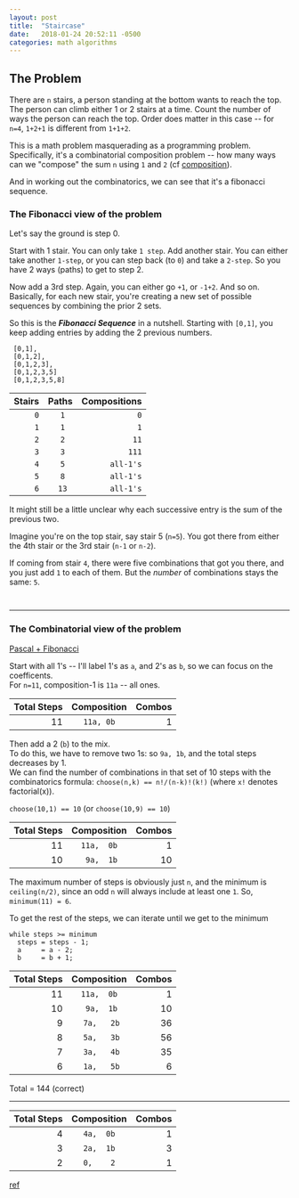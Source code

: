 ```yaml
---
layout: post
title:  "Staircase"
date:   2018-01-24 20:52:11 -0500
categories: math algorithms
---
```

## The Problem

There are `n` stairs, a person standing at the bottom wants to reach the top. The person can climb either 1 or 2 stairs at a time. Count the number of ways the person can reach the top. Order does matter in this case -- for `n=4`, `1+2+1` is different from `1+1+2`.

This is a math problem masquerading as a programming problem. Specifically, it's a combinatorial composition problem -- how many ways can we "compose" the sum `n` using `1` and `2` (cf [composition](http://mathworld.wolfram.com/Composition.html)).

And in working out the combinatorics, we can see that it's a fibonacci sequence.

### The Fibonacci view of the problem

Let's say the ground is step 0.

Start with 1 stair. You can only take `1 step`. Add another stair. You can either take another `1-step`, or you can step back (to `0`) and take a `2-step`. So you have 2 ways (paths) to get to step 2.

Now add a 3rd step. Again, you can either go `+1`, or `-1+2`. And so on. Basically, for each new stair, you're creating a new set of possible sequences by combining the prior 2 sets.

So this is the _**Fibonacci Sequence**_ in a nutshell. Starting with `[0,1]`, you keep adding entries by adding the 2 previous numbers.
```
 [0,1],
 [0,1,2],
 [0,1,2,3],
 [0,1,2,3,5]
 [0,1,2,3,5,8]
```

Stairs  | Paths  | Compositions
------: | :----: | ------:
`0`     | ` 1`    | `0`||
`1`     | ` 1`    | `1`||
`2`     | ` 2`    | `11` | | `2`
`3`     | ` 3`    | `111` | `21, 12`|
`4`     | ` 5`    | `all-1's` | `112, 121, 211` | `22`
`5`     | ` 8`    | `all-1's` | `1112, 1121, 1211, 2111,` <br> `221, 212, 122` |
`6`     | ` 13`    | `all-1's` | `mix of 1s and 2s` | `all-2's`

It might still be a little unclear why each successive entry is the sum of the previous two.

Imagine you're on the top stair, say stair 5 (`n=5`). You got there from either the 4th stair or the 3rd stair (`n-1` or `n-2`).

If coming from stair `4`, there were five combinations that got you there, and you just add `1` to each of them. But the *number* of combinations stays the same: `5`.

<script src="https://gist.github.com/tpatrickmcdermott/64416f41334c879bd6f2f730379c715c.js"></script>

<hr style="margin-top: 3em">

### The Combinatorial view of the problem

[Pascal + Fibonacci](https://www.goldennumber.net/pascals-triangle/)

Start with all 1's -- I'll label 1's as `a`, and 2's as `b`, so we can focus on the coefficents. <br>
For `n=11`, composition-1 is `11a` -- all ones.

Total Steps | Composition | Combos
----------: | :---------: | ------:
11          | `11a, 0b`       | 1

Then add a 2 (`b`) to the mix. <br>
To do this, we have to remove two 1s: so `9a, 1b`, and the total steps decreases by 1. <br>
We can find the number of combinations in that set of 10 steps with the combinatorics formula: `choose(n,k) == n!/(n-k)!(k!)` (where `x!` denotes factorial(x)).

`choose(10,1) == 10` (or `choose(10,9) == 10`)

Total Steps | Composition | Combos
----------: | :---------: | ------:
11          | `11a,  0b`  | 1
10          | ` 9a,  1b`  | 10

The maximum number of steps is obviously just `n`, and the minimum is `ceiling(n/2)`, since an odd `n` will always include at least one `1`. So,  `minimum(11) = 6`.

To get the rest of the steps, we can iterate until we get to the minimum
```
while steps >= minimum
  steps = steps - 1;
  a     = a - 2;
  b     = b + 1;
```

Total Steps | Composition | Combos
----------: | :---------: | ------:
11          | `11a,  0b`    |  1
10          | ` 9a,  1b`    | 10
9           | ` 7a,   2b`   | 36
8           | ` 5a,   3b`   | 56
7           | ` 3a,   4b`   | 35
6           | ` 1a,   5b`   |  6

Total = 144 (correct)

---

Total Steps | Composition | Combos
----------: | :---------: | ------:
4           | `4a,  0b`    |  1
3           | `2a,  1b`    |  3
2           | `0,    2`    |  1

<!-- ---

Total Steps | Composition | Combos
----------: | :---------: | ------:
6           | `6,  0`    |  1
5           | `4,  1`    |  5
4           | `2,  2`    |  6
3           | `0,  3`    |  1

---

stairs = 7 : steps = 21 (correct)

Total Steps | Composition | Combos
----------: | :---------: | ------:
7           | `7,  0`    |  1
6           | `5,  1`    |  6
5           | `3,  2`    |  10
4           | `1,  3`    |  4

--- -->

[ref](http://mathworld.wolfram.com/Composition.html)
